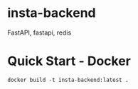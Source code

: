 # insta-backend
FastAPI, fastapi, redis


# Quick Start - Docker
```
docker build -t insta-backend:latest .
```
